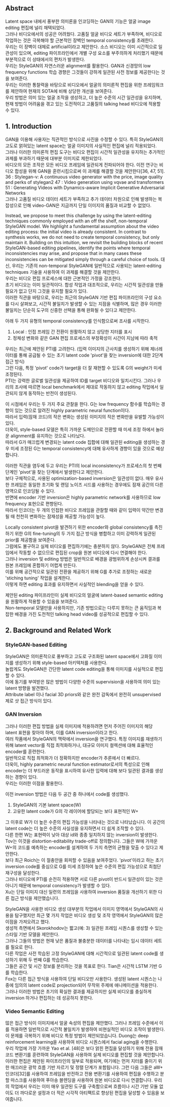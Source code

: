 ## Abstract
Latent space 내에서 풍부한 의미론을 인코딩하는 GAN의 기능은 얼굴 image editing 편집에 널리 채택되었다.  
그러나 비디오에서의 성공은 어려웠다. 고품질 얼굴 비디오 세트가 부족하며, 비디오로 작업하는 것은 극복해야 할 근본적인 장벽인 temporal consistency를 초래한다.  
우리는 이 장벽이 대체로 artificial이라고 제안한다. 소스 비디오는 이미 시간적으로 일관성이 있으며, editing 파이프라인에서 개별 구성 요소를 부주의하게 처리했기 때문에  
부분적으로 이 상태에서의 편차가 발생한다.  
우리는 StyleGAN의 자연스러운 alignment를 활용한다. 
GAN과 신경망의  low frequency functions 학습 경향은 그것들이 강하게 일관된 사전 정보를 제공한다는 것을 보여준다.  
우리는 이러한 통찰력을 바탕으로 비디오에서 얼굴의 의미론적 편집을 위한 프레임워크를 제안하여 현재의 SOTA에 비해 상당한 개선을 보여준다.  
우리 방법은 의미 있는 얼굴 조작을 생성하고, 더 높은 수준의 시간 일관성을 유지하며, 현재 방법이 어려움을 겪고 있는 도전적이고 고품질의 talking head 비디오에 적용할 수 있다.  

## 1. Introduction
GAN을 이용해 사용자는 직관적인 방식으로 사진을 수정할 수 있다. 특히 StyleGAN의 고도로 얽혀있는 latent space는 얼굴 이미지의 사실적인 편집에 널리 적용되었다.  
그러나 이러한 의미론적 편집 도구는 비디오 편집이 시간적 일관성을 유지하는 추가적인 과제를 부과하기 때문에 대부분 이미지로 제한되었다.  
비디오의 모든 조작은 모든 비디오 프레임에 일관되게 전파되어야 한다. 이전 연구는 비디오 합성을 위해 GAN을 훈련시킴으로써 이 과제를 해결할 것을 제안한다[36, 47, 51].  
36 :  Stylegan-v: A continuous video generator with the price, image quality and perks of stylegan2
47 : Video generation using vqvae and transformers
51 : Generating Videos with Dynamics-aware Implicit Generative Adversarial Networks  
그러나 고품질 비디오 데이터 세트가 부족하고 추가 데이터 차원으로 인해 발생하는 복잡성으로 인해 video-GAN은 지금까지 단일 이미지의 품질과 비교할 수 없었다.  

Instead, we propose to meet this challenge by using the latent-editing techniques commonly employed with an off the shelf, non-temporal StyleGAN model. We highlight a fundamental assumption about the video editing process: the initial video is already consistent. In contrast to synthesis works, we do not need to create temporal consistency, but only maintain it. Building on this intuition, we revisit the building blocks of recent StyleGAN-based editing  pipelines, identify the points where temporal inconsistencies may arise, and propose that in many cases these inconsistencies can be mitigated simply through a careful choice of tools.
대신, 우리는 기존의 non-temporal StyleGAN에 일반적으로 사용되는 latent-editing techniques 기술을 사용하여 이 과제를 해결할 것을 제안한다.  
우리는 비디오 편집 프로세스에 대한 근본적인 가정을 강조한다.  
초기 비디오는 이미 일관적이다. 합성 작업과 대조적으로, 우리는 시간적 일관성을 만들 필요가 없고 단지 그것을 유지할 필요가 있다.  
이러한 직관을 바탕으로, 우리는 최근의 StyleGAN 기반 편집 파이프라인의 구성 요소를 다시 살펴보고, 시간적 불일치가 발생할 수 있는 지점을 식별하며, 많은 경우 이러한 불일치는 단순히 도구의 신중한 선택을 통해 완화될 수 있다고 제안한다.  

아래 두 가지 유형의 temporal consistency를 인식함으로써 조사를 시작한다.  
1) Local : 인접 프레임 간 전환이 원활하지 않고 상당한 지터를 표시
2) 정체성 변화와 같은 GAN 편집 프로세스의 부정확성이 시간이 지남에 따라 축적

우리는 최근에 제안된 PTI를 고려한다. (입력 이미지의 근사치를 생성하기 위해 제너레이터를 통해 공급될 수 있는 초기 latent code 'pivot'을 찾는 inversion에 대한 2단계 접근 방식)  
그런 다음, 특정 'pivot' code가 target을 더 잘 재현할 수 있도록 G의 weight가 미세 조정된다.  
PTI는 강력한 글로벌 일관성을 제공하여 ID를 target 비디오와 일치시킨다. 그러나 우리의 조사에 따르면 local benchmark에서 제대로 작동하지 않고 editing 작업에서 일관되지 않게 동작하는 반전이 생성된다.  

이 시점에서 우리는 두 가지 주요 관찰을 한다. G는 low frequency 함수를 학습하는 경향이 있는 것으로 알려진 highly parametric neural function이다.  
따라서 입력(잠재 코드)의 작은 변화는 생성된 이미지의 작은 변화만을 유발할 가능성이 있다.  
더욱이, style-based 모델은 특히 가까운 도메인으로 전환할 때 미세 조정 하에서 놀라운 alignment를 유지하는 것으로 나타났다.  
따라서 G가 매끄럽게 변경되는 latent code 집합에 대해 일관된 editing을 생성하는 경우 미세 조정된 G는 temporal consistency에 대해 유사하게 경향이 있을 것으로 예상합니다.  

이러한 직관을 염두에 두고 우리는 PTI의 local inconsistency가 프로세스의 첫 번째 단계인 'pivot'을 찾는 단계에서 발생한다고 제안한다.  
보다 구체적으로, 사용된 optimization-based inversion은 일관성이 없다. 매우 유사한 프레임은 동일한 초기화 및 랜덤 노이즈 시드를 사용하는 경우에도 잠재 공간의 다른 영역으로 인코딩될 수 있다.  
반면에 encoder 기반 inversion은 highly parametric network를 사용하므로 low frequency 표현으로 편향된다.  
따라서 인코더는 두 개의 인접한 비디오 프레임을 관찰할 때와 같이 입력이 약간만 변경될 때 천천히 변화하는 잠재성을 제공할 가능성이 높다.  

Locally consistent pivot을 발견하기 위한 encoder와 global consistency를 촉진하기 위한 G의 fine-tuning의 두 가지 접근 방식을 병합하고 이미 강력하게 일관된 prior를 제공함을 보여준다.  
그럼에도 불구하고 실제 비디오를 편집하기에는 충분하지 않다. StyleGAN은 전체 프레임에서 작동할 수 없으므로 편집된 crop을 원본 비디오에 다시 연결해야 한다.  
그러나 inversion 및 editing 방법은 일반적으로 배경을 광범위하게 손상시켜 결과를 원본 프레임에 혼합하기 어렵게 만든다.  
이를 위해 공간적으로 일관된 전환을 제공하기 위해 G를 추가로 조정하는 새로운 'stiching tuning' 작업을 설계한다.  
이렇게 하면 editing 효과를 유지하면서 사실적인 blending을 얻을 수 있다.

제안된 editing 파이프라인이 실제 비디오의 얼굴에 latent-based semantic editing을 원활하게 적용할 수 있음을 보여준다.  
Non-temporal 모델만을 사용하지만, 기존 방법으로는 다루지 못하는 큰 움직임과 복잡한 배경을 가진 도전적인 talking head video를 성공적으로 편집할 수 있다.  

## 2. Background and Related Work
### StyleGAN-based Editing
StyleGAN은 의미론적으로 풍부하고 고도로 구조화된 latent space에서 고화질 이미지를 생성하기 위해 style-based 아키텍처를 사용한다.  
놀랍게도 StyleGAN은 간단한 latent code editing을 통해 이미지를 사실적으로 편집할 수 있다.  
이에 동기를 부여받은 많은 방법이 다양한 수준의 supervision을 사용하여 의미 있는 latent 방향을 발견했다.  
Attribute label 이나 facial 3D priors와 같은 완전 감독에서 완전히 unsupervised 제로 샷 접근 방식이 있다.  

### GAN Inversion

그러나 이러한 편집 방법을 실제 이미지에 적용하려면 먼저 주어진 이미지의 해당 latent 표현을 찾아야 하며, 이를 GAN inversion이라고 한다.  
여러 작품에서 StyleGAN의 맥락에서 inversion을 연구했다. 특정 이미지를 재생하기 위해 latent vector를 직접 최적화하거나, 대규모 이미지 컬렉션에 대해 효율적인 encoder를 훈련한다.  
일반적으로 직접 최적화가 더 정확하지만 encoder가 추론에서 더 빠르다.  
더욱이, highly parametric neural function estimator로서의 특성으로 인해 encoder는 더 부드러운 동작을 표시하여 유사한 입력에 대해 보다 일관된 결과를 생성하는 경향이 있다.  
우리는 이러한 이점을 활용한다.  

이전 inversion 방법은 다음 두 공간 중 하나에서 code를 생성했다. 
1) StyleGAN의 기본 latent space(W) 
2) 고유한 latent code가 G의 각 레이어에 할당되는 보다 표현적인 W+  

그 이후로 W가 더 높은 수준의 편집 가능성을 나타내는 것으로 나타났습니다. 이 공간의 latent code는 더 높은 수준의 사실성을 유지하면서 더 쉽게 조작할 수 있다.  
다른 한편 W는 표현력이 낮아 대상 id와 종종 일치하지 않는 inversion이 발생한다.  
Tov는 이것을 distortion-editability trade-off로 정의합니다. 그들은 W에 가까운 W+의 코드를 예측하는 encoder를 설계하여 두 가지 측면의 균형을 맞출 수 있다고 제안한다.  
보다 최근 Roich는 이 절충안을 회피할 수 있음을 보여주었다. 'pivot'이라고 하는 초기 inversion code를 중심으로 G를 미세 조정하여 높은 수준의 편집 가능성으로 최첨단 재구성을 달성한다.  
그러나 비디오에 PTI를 순전히 적용하면 서로 다른 pivot이 반드시 일관성이 있는 것은 아니기 때문에 temporal consistency가 발생할 수 있다.  
Xu는 단일 이미지 대신 일련의 프레임을 사용하여 inversion 품질을 개선하기 위한 다른 접근 방식을 제안했습니다.  

StyleGAN을 사용한 비디오 생성 대부분의 작업에서 이미지 영역에서 StyleGAN의 사용을 탐구했지만 최근 몇 가지 작업은 비디오 생성 및 조작 영역에서 StyleGAN의 많은 이점을 가져오려고 했다.  
생성적 측면에서 Skorokhodov는 짧고(예: 3) 일관된 프레임 시퀀스를 생성할 수 있는 스타일 기반 모델을 제안한다.  
그러나 그들의 방법은 현재 낮은 품질과 불충분한 데이터를 나타내는 임시 데이터 세트를 필요로 한다.  
다른 작업은 사전 학습된 고정 StyleGAN에 대해 시간적으로 일관된 latent code를 생성하기 위해 두 번째 G를 학습한다.  
그들은 공간 및 시간 정보를 분리하는 것을 목표로 한다. Tian은 시간적 LSTM 기반 G를 학습한다.  
Fox는 다른 접근 방식을 사용하여 단일 비디오만 사용한다. 생성된 latent 시퀀스는 나중에 임의의 latent code로 projection되어 무작위 주제에 애니메이션을 적용한다.  
그러나 이러한 방법은 초기의 확실한 결과를 제공하지만 실제 비디오를 충실하게 inversion 하거나 편집하는 데 성공하지 못한다.  

### Video Semantic Editing 
많은 접근 방식이 이미지에서 얼굴 속성의 편집을 제안했다. 그러나 프레임 수준에서 이를 적용하면 일반적으로 시간적 불일치가 발생하여 비현실적인 비디오 조작이 발생한다.  
이 문제를 극복하기 위해 비디오 특정 방법이 제안되었습니다. Duong는 deep reinforcement learning을 사용하여 비디오 시퀀스에서 facial aging을 수행한다.  
우리 작업에 가장 가까운 Yao et al. [48]은 보다 얽힌 편집을 달성하기 위해 전용 잠재 코드 변환기를 훈련하여 StyleGAN을 사용하여 실제 비디오를 편집할 것을 제안합니다. 이러한 편집은 제안된 파이프라인의 일부로 적용되며, 여기에는 먼저 지터를 줄이기 위한 매끄러운 광학 흐름 기반 자르기 및 정렬 단계가 포함됩니다. 그런 다음 그들은 aW+ 인코더[32]를 사용하여 프레임을 반전하고 전용 변환기를 사용하여 편집을 수행하고 분할 마스크를 사용하여 푸아송 블렌딩을 사용하여 원본 비디오로 다시 연결합니다. 우리의 작업에서 우리는 이미 매우 일관된 도구를 구축함으로써 흐름이나 시간 기반 모듈 없이도 더 까다로운 설정과 더 적은 시각적 아티팩트로 향상된 편집을 달성할 수 있음을 보여줍니다.
